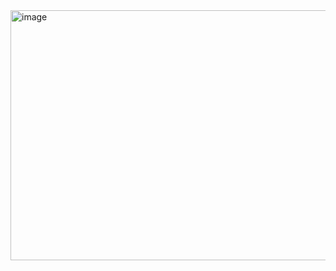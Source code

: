 <img width="1900" height="400" alt="image" src="https://github.com/user-attachments/assets/af56a83b-2c5c-48d5-8e65-dd9337dfc51b" />
